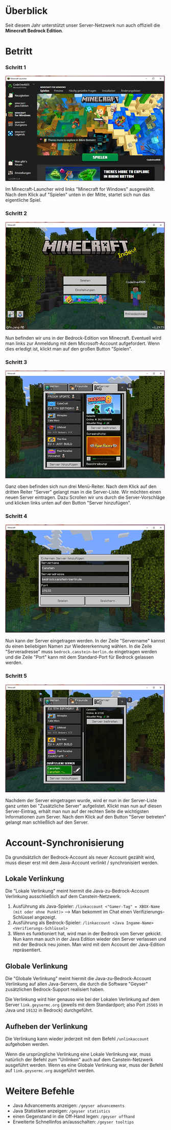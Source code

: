 # Überblick
Seit diesem Jahr unterstützt unser Server-Netzwerk nun auch offiziell die **Minecraft Bedrock Edition**.

# Betritt

### Schritt 1
![Image Minecraft-Launcher](./images/Bedrock_Join-1.png)

Im Minecraft-Launcher wird links "Minecraft for Windows" ausgewählt. Nach dem Klick auf "Spielen" unten in der Mitte, startet sich nun das eigentliche Spiel.

### Schritt 2
![Image Haupt-Menü](./images/Bedrock_Join-2.png)

Nun befinden wir uns in der Bedrock-Edition von Minecraft. Eventuell wird man links zur Anmeldung mit dem Microsoft-Account aufgefordert. Wenn dies erledigt ist, klickt man auf den großen Button "Spielen".

### Schritt 3
![Image Spiel-Menü](./images/Bedrock_Join-3.png)

Ganz oben befinden sich nun drei Menü-Reiter. Nach dem Klick auf den dritten Reiter "Server" gelangt man in die Server-Liste. Wir möchten einen neuen Server eintragen. Dazu Scrollen wir uns durch die Server-Vorschläge und klicken links unten auf den Button "Server hinzufügen".

### Schritt 4
![Image Server-Eintrag](./images/Bedrock_Join-4.png)

Nun kann der Server eingetragen werden. In der Zeile "Servername" kannst du einen beliebigen Namen zur Wiedererkennung wählen. In die Zeile "Serveradresse" muss `bedrock.canstein-berlin.de` eingetragen werden und die Zeile "Port" kann mit dem Standard-Port für Bedrock gelassen werden.

### Schritt 5
![Image angepasste Server-Liste](./images/Bedrock_Join-5.png)

Nachdem der Server eingetragen wurde, wird er nun in der Server-Liste ganz unten bei "Zusätzliche Server" aufgelistet. Klickt man nun auf diesen Server-Eintrag, erhält man nun auf der rechten Seite die wichtigsten Informationen zum Server. Nach dem Klick auf den Button "Server betreten" gelangt man schließlich auf den Server.

# Account-Synchronisierung
Da grundsätzlich der Bedrock-Account als neuer Account gezählt wird, muss dieser erst mit dem Java-Account verlinkt / synchronisiert werden.

## Lokale Verlinkung
Die "Lokale Verlinkung" meint hiermit die Java-zu-Bedrock-Account Verlinkung ausschließlich auf dem Canstein-Netzwerk.

1. Ausführung als Java-Spieler: `/linkaccount <"Gamer-Tag" = XBOX-Name (mit oder ohne Punkt)>`
   --> Man bekommt im Chat einen Verifizierungs-Schlüssel angezeigt.
2. Ausführung als Bedrock-Spieler: `/linkaccount <Java Ingame-Name> <Verifierungs-Schlüssel>`
3. Wenn es funktioniert hat, wird man in der Bedrock vom Server gekickt. Nun kann man auch in der Java Edition wieder den Server verlassen und mit der Bedrock neu joinen. Man wird mit dem Account der Java-Edition repräsentiert.

## Globale Verlinkung
Die "Globale Verlinkung" meint hiermit die Java-zu-Bedrock-Account Verlinkung auf allen Java-Servern, die durch die Software "Geyser" zusätzlichen Bedrock-Support realisiert haben.

Die Verlinkung wird hier genauso wie bei der Lokalen Verlinkung auf dem Server `link.geysermc.org` (jeweils mit dem Standardport; also Port `25565` in Java und `19132` in Bedrock) durchgeführt.

## Aufheben der Verlinkung
Die Verlinkung kann wieder jederzeit mit dem Befehl `/unlinkaccount` aufgehoben werden.

Wenn die ursprüngliche Verlinkung eine Lokale Verlinkung war, muss natürlich der Befehl zum "Unlinken" auch auf dem Canstein-Netzwerk ausgeführt werden. Wenn es eine Globale Verlinkung war, muss der Befehl auf `link.geysermc.org` ausgeführt werden.

# Weitere Befehle
* Java Advancements anzeigen: `/geyser advancements`
* Java Statistiken anzeigen: `/geyser statistics`
* einen Gegenstand in die Off-Hand legen: `/geyser offhand`
* Erweiterte Schnellinfos an/ausschalten: `/geyser tooltips`